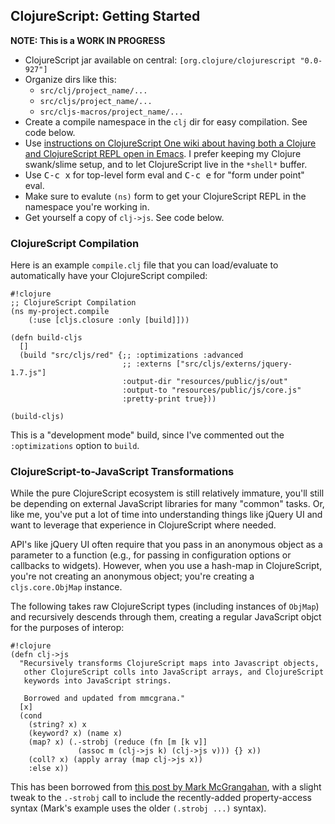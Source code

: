 ## ClojureScript: Getting Started ##

**NOTE: This is a WORK IN PROGRESS**

 * ClojureScript jar available on central: `[org.clojure/clojurescript "0.0-927"]`
 * Organize dirs like this:
     * `src/clj/project_name/...`
     * `src/cljs/project_name/...`
     * `src/cljs-macros/project_name/...`
 * Create a compile namespace in the `clj` dir for easy compilation. See code below.
 * Use [instructions on ClojureScript One wiki about having both a Clojure and ClojureScript REPL open in Emacs](https://github.com/brentonashworth/one/wiki/Emacs). I prefer keeping my Clojure swank/slime setup, and to let ClojureScript live in the `*shell*` buffer.
 * Use <kbd>C-c x</kbd> for top-level form eval and <kbd>C-c e</kbd> for "form under point" eval.
 * Make sure to evalute `(ns)` form to get your ClojureScript REPL in the namespace you're working in.
 * Get yourself a copy of `clj->js`. See code below.

### ClojureScript Compilation ###

Here is an example `compile.clj` file that you can load/evaluate to automatically have your ClojureScript compiled:

~~~~
#!clojure
;; ClojureScript Compilation
(ns my-project.compile
    (:use [cljs.closure :only [build]]))

(defn build-cljs
  []
  (build "src/cljs/red" {;; :optimizations :advanced
                         ;; :externs ["src/cljs/externs/jquery-1.7.js"]
                         :output-dir "resources/public/js/out"
                         :output-to "resources/public/js/core.js"
                         :pretty-print true}))

(build-cljs)
~~~~

This is a "development mode" build, since I've commented out the `:optimizations` option to `build`.

### ClojureScript-to-JavaScript Transformations ###

While the pure ClojureScript ecosystem is still relatively immature, you'll still be depending on external JavaScript libraries for many "common" tasks. Or, like me, you've put a lot of time into understanding things like jQuery UI and want to leverage that experience in ClojureScript where needed.

API's like jQuery UI often require that you pass in an anonymous object as a parameter to a function (e.g., for passing in configuration options or callbacks to widgets). However, when you use a hash-map in ClojureScript, you're not creating an anonymous object; you're creating a `cljs.core.ObjMap` instance.

The following takes raw ClojureScript types (including instances of `ObjMap`) and recursively descends through them, creating a regular JavaScript objct for the purposes of interop:

~~~~
#!clojure
(defn clj->js
  "Recursively transforms ClojureScript maps into Javascript objects,
   other ClojureScript colls into JavaScript arrays, and ClojureScript
   keywords into JavaScript strings.

   Borrowed and updated from mmcgrana."
  [x]
  (cond
    (string? x) x
    (keyword? x) (name x)
    (map? x) (.-strobj (reduce (fn [m [k v]]
               (assoc m (clj->js k) (clj->js v))) {} x))
    (coll? x) (apply array (map clj->js x))
    :else x))
~~~~

This has been borrowed from [this post by Mark McGrangahan](http://mmcgrana.github.com/2011/09/clojurescript-nodejs.html), with a slight tweak to the `.-strobj` call to include the recently-added property-access syntax (Mark's example uses the older `(.strobj ...)` syntax).
